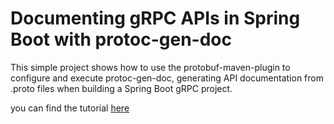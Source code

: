 

# Documenting gRPC APIs in Spring Boot with protoc-gen-doc

This simple project shows how to use the protobuf-maven-plugin to configure and execute protoc-gen-doc, generating API documentation from .proto files when building a Spring Boot gRPC project. 

you can find the tutorial [here](https://m-razavi.medium.com/documenting-grpc-apis-in-spring-boot-f9045dd2a853) 